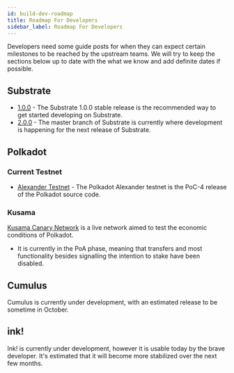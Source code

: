 ```yaml
---
id: build-dev-roadmap
title: Roadmap For Developers
sidebar_label: Roadmap For Developers
---
```


Developers need some guide posts for when they can expect certain milestones
to be reached by the upstream teams. We will try to keep the sections below
up to date with the what we know and add definite dates if possible.

## Substrate

- [1.0.0](https://github.com/paritytech/substrate/tree/v1.0) - The Substrate 1.0.0 stable release is the recommended way
to get started developing on Substrate.
- [2.0.0](https://github.com/paritytech/substrate) - The master branch of Substrate is currently where development is
happening for the next release of Substrate.

## Polkadot

### Current Testnet

- [Alexander Testnet](https://github.com/paritytech/polkadot#install-poc-4-on-alexander-testnet) - The Polkadot 
Alexander testnet is the PoC-4 release of the Polkadot source code.

### Kusama

[Kusama Canary Network](https://github.com/paritytech/polkadot#22-install-kusama-canary-network) is a live network aimed
to test the economic conditions of Polkadot.

- It is currently in the PoA phase, meaning that transfers and most functionality besides signalling the intention
to stake have been disabled.

## Cumulus

Cumulus is currently under development, with an estimated release to be sometime in October.

## ink!

Ink! is currently under development, however it is usable today by the brave developer. It's estimated that it will
become more stabilized over the next few months.
